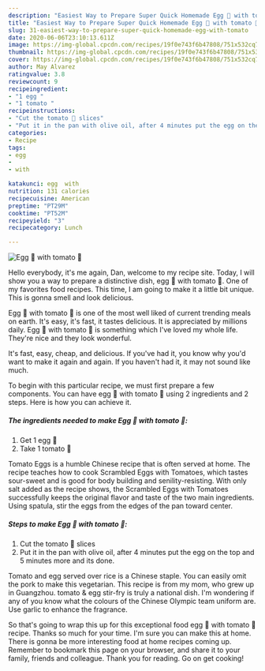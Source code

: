 ```yaml
---
description: "Easiest Way to Prepare Super Quick Homemade Egg 🥚 with tomato 🍅"
title: "Easiest Way to Prepare Super Quick Homemade Egg 🥚 with tomato 🍅"
slug: 31-easiest-way-to-prepare-super-quick-homemade-egg-with-tomato
date: 2020-06-06T23:10:13.611Z
image: https://img-global.cpcdn.com/recipes/19f0e743f6b47808/751x532cq70/egg-🥚-with-tomato-🍅-recipe-main-photo.jpg
thumbnail: https://img-global.cpcdn.com/recipes/19f0e743f6b47808/751x532cq70/egg-🥚-with-tomato-🍅-recipe-main-photo.jpg
cover: https://img-global.cpcdn.com/recipes/19f0e743f6b47808/751x532cq70/egg-🥚-with-tomato-🍅-recipe-main-photo.jpg
author: May Alvarez
ratingvalue: 3.8
reviewcount: 9
recipeingredient:
- "1 egg "
- "1 tomato "
recipeinstructions:
- "Cut the tomato 🍅 slices"
- "Put it in the pan with olive oil, after 4 minutes put the egg on the top and 5 minutes more and its done."
categories:
- Recipe
tags:
- egg
- 
- with

katakunci: egg  with 
nutrition: 131 calories
recipecuisine: American
preptime: "PT29M"
cooktime: "PT52M"
recipeyield: "3"
recipecategory: Lunch

---
```



![Egg 🥚 with tomato 🍅](https://img-global.cpcdn.com/recipes/19f0e743f6b47808/751x532cq70/egg-🥚-with-tomato-🍅-recipe-main-photo.jpg)

Hello everybody, it's me again, Dan, welcome to my recipe site. Today, I will show you a way to prepare a distinctive dish, egg 🥚 with tomato 🍅. One of my favorites food recipes. This time, I am going to make it a little bit unique. This is gonna smell and look delicious.

Egg 🥚 with tomato 🍅 is one of the most well liked of current trending meals on earth. It's easy, it's fast, it tastes delicious. It is appreciated by millions daily. Egg 🥚 with tomato 🍅 is something which I've loved my whole life. They're nice and they look wonderful.

It&#39;s fast, easy, cheap, and delicious. If you&#39;ve had it, you know why you&#39;d want to make it again and again. If you haven&#39;t had it, it may not sound like much.


To begin with this particular recipe, we must first prepare a few components. You can have egg 🥚 with tomato 🍅 using 2 ingredients and 2 steps. Here is how you can achieve it.

<!--inarticleads1-->

##### The ingredients needed to make Egg 🥚 with tomato 🍅:

1. Get 1 egg 🥚
1. Take 1 tomato 🍅


Tomato Eggs is a humble Chinese recipe that is often served at home. The recipe teaches how to cook Scrambled Eggs with Tomatoes, which tastes sour-sweet and is good for body building and senility-resisting. With only salt added as the recipe shows, the Scrambled Eggs with Tomatoes successfully keeps the original flavor and taste of the two main ingredients. Using spatula, stir the eggs from the edges of the pan toward center. 

<!--inarticleads2-->

##### Steps to make Egg 🥚 with tomato 🍅:

1. Cut the tomato 🍅 slices
1. Put it in the pan with olive oil, after 4 minutes put the egg on the top and 5 minutes more and its done.


Tomato and egg served over rice is a Chinese staple. You can easily omit the pork to make this vegetarian. This recipe is from my mom, who grew up in Guangzhou. tomato &amp; egg stir-fry is truly a national dish. I&#39;m wondering if any of you know what the colours of the Chinese Olympic team uniform are. Use garlic to enhance the fragrance. 

So that's going to wrap this up for this exceptional food egg 🥚 with tomato 🍅 recipe. Thanks so much for your time. I'm sure you can make this at home. There is gonna be more interesting food at home recipes coming up. Remember to bookmark this page on your browser, and share it to your family, friends and colleague. Thank you for reading. Go on get cooking!

